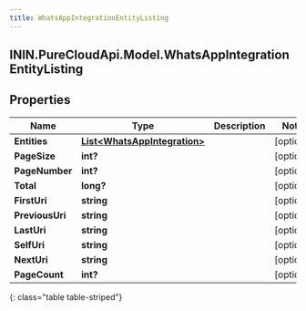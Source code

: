 ```yaml
---
title: WhatsAppIntegrationEntityListing
---
```

## ININ.PureCloudApi.Model.WhatsAppIntegrationEntityListing

## Properties

|Name | Type | Description | Notes|
|------------ | ------------- | ------------- | -------------|
| **Entities** | [**List&lt;WhatsAppIntegration&gt;**](WhatsAppIntegration.html) |  | [optional] |
| **PageSize** | **int?** |  | [optional] |
| **PageNumber** | **int?** |  | [optional] |
| **Total** | **long?** |  | [optional] |
| **FirstUri** | **string** |  | [optional] |
| **PreviousUri** | **string** |  | [optional] |
| **LastUri** | **string** |  | [optional] |
| **SelfUri** | **string** |  | [optional] |
| **NextUri** | **string** |  | [optional] |
| **PageCount** | **int?** |  | [optional] |
{: class="table table-striped"}


